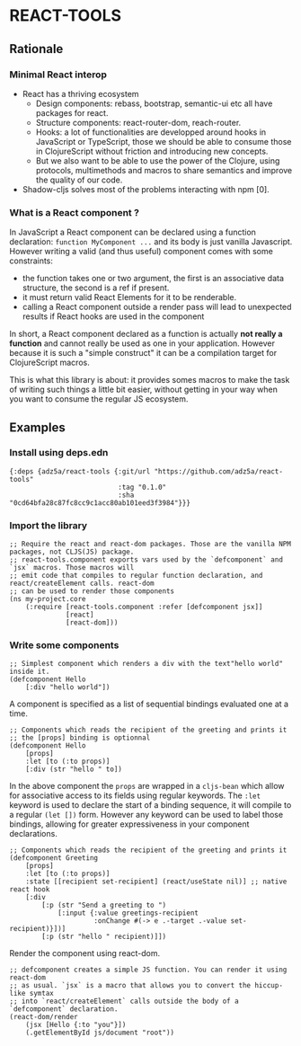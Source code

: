 # REACT-TOOLS

## Rationale

### Minimal React interop

- React has a thriving ecosystem
    - Design components: rebass, bootstrap, semantic-ui etc all have packages for react.
    - Structure components: react-router-dom, reach-router.
    - Hooks: a lot of functionalities are developped around hooks in JavaScript or TypeScript,
    those we should be able to consume those in ClojureScript without friction and introducing
    new concepts.
    - But we also want to be able to use the power of the Clojure, using protocols, multimethods
    and macros to share semantics and improve the quality of our code.
- Shadow-cljs solves most of the problems interacting with npm [0].


### What is a React component ?

In JavaScript a React component can be declared using a function declaration: `function MyComponent ...`
and its body is just vanilla Javascript. However writing a valid (and thus useful) component comes
with some constraints:

-  the function takes one or two argument, the first is an associative data structure, the second is a ref
if present.
- it must return valid React Elements for it to be renderable.
- calling a React component outside a render pass will lead to unexpected results if React hooks are
used in the component

In short, a React component declared as a function is actually **not really a function** and cannot really
be used as one in your application. However because it is such a "simple construct" it can be a compilation
target for ClojureScript macros.

This is what this library is about: it provides somes macros to make the task of writing such things a
little bit easier, without getting in your way when you want to consume the regular JS ecosystem.


## Examples

### Install using deps.edn

```edn
{:deps {adz5a/react-tools {:git/url "https://github.com/adz5a/react-tools"
                           :tag "0.1.0"
                           :sha "0cd64bfa28c87fc8cc9c1acc80ab101eed3f3984"}}}
```

### Import the library

```clojurescript
;; Require the react and react-dom packages. Those are the vanilla NPM packages, not CLJS(JS) package.
;; react-tools.component exports vars used by the `defcomponent` and `jsx` macros. Those macros will
;; emit code that compiles to regular function declaration, and react/createElement calls. react-dom
;; can be used to render those components
(ns my-project.core
    (:require [react-tools.component :refer [defcomponent jsx]]
              [react]
              [react-dom]))
```


### Write some components

```clojurescript
;; Simplest component which renders a div with the text"hello world" inside it.
(defcomponent Hello
    [:div "hello world"])
```

A component is specified as a list of sequential bindings evaluated one at a time.

```clojurescript
;; Components which reads the recipient of the greeting and prints it
;; the [props] binding is optionnal
(defcomponent Hello
    [props]
    :let [to (:to props)]
    [:div (str "hello " to])
```

In the above component the `props` are wrapped in a `cljs-bean` which allow for associative
access to its fields using regular keywords. The `:let` keyword is used to declare the start
of a binding sequence, it will compile to a regular `(let [])` form. However any keyword can
be used to label those bindings, allowing for greater expressiveness in your component declarations.


```clojurescript
;; Components which reads the recipient of the greeting and prints it
(defcomponent Greeting
    [props]
    :let [to (:to props)]
    :state [[recipient set-recipient] (react/useState nil)] ;; native react hook
    [:div
        [:p (str "Send a greeting to ")
            [:input {:value greetings-recipient
                     :onChange #(-> e .-target .-value set-recipient)}])]
        [:p (str "hello " recipient)]])
```


Render the component using react-dom.

```clojurescript
;; defcomponent creates a simple JS function. You can render it using react-dom
;; as usual. `jsx` is a macro that allows you to convert the hiccup-like symtax
;; into `react/createElement` calls outside the body of a `defcomponent` declaration.
(react-dom/render
    (jsx [Hello {:to "you"}])
    (.getElementById js/document "root"))
```
